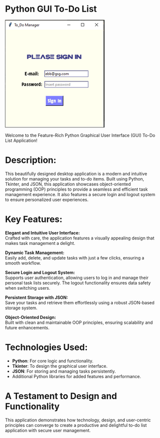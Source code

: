 # Python GUI To-Do List  
![Repo Cover](https://github.com/Manuel-7tin/To-Do_list-App/blob/main/ToDo_List_App_Cover.png)

Welcome to the Feature-Rich Python Graphical User Interface (GUI) To-Do List Application!  

# Description:  
This beautifully designed desktop application is a modern and intuitive solution for managing your tasks and to-do items. Built using Python, Tkinter, and JSON, this application showcases object-oriented programming (OOP) principles to provide a seamless and efficient task management experience. It also features a secure login and logout system to ensure personalized user experiences.

# Key Features:  
**Elegant and Intuitive User Interface:**  
Crafted with care, the application features a visually appealing design that makes task management a delight.  

**Dynamic Task Management:**  
Easily add, delete, and update tasks with just a few clicks, ensuring a smooth workflow.  

**Secure Login and Logout System:**  
Supports user authentication, allowing users to log in and manage their personal task lists securely. The logout functionality ensures data safety when switching users.  

**Persistent Storage with JSON:**  
Save your tasks and retrieve them effortlessly using a robust JSON-based storage system.  

**Object-Oriented Design:**  
Built with clean and maintainable OOP principles, ensuring scalability and future enhancements.  

# Technologies Used:  
- **Python**: For core logic and functionality.  
- **Tkinter**: To design the graphical user interface.  
- **JSON**: For storing and managing tasks persistently.  
- Additional Python libraries for added features and performance.  

# A Testament to Design and Functionality  
This application demonstrates how technology, design, and user-centric principles can converge to create a productive and delightful to-do list application with secure user management.  

